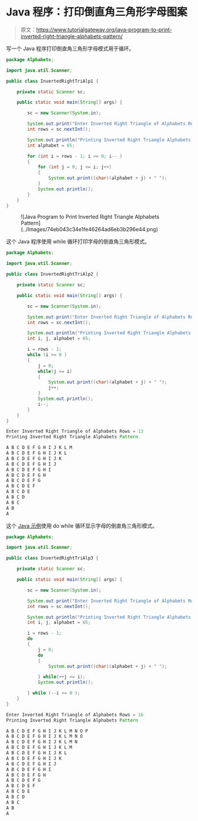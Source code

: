 # Java 程序：打印倒直角三角形字母图案

> 原文：<https://www.tutorialgateway.org/java-program-to-print-inverted-right-triangle-alphabets-pattern/>

写一个 Java 程序打印倒直角三角形字母模式用于循环。

```java
package Alphabets;

import java.util.Scanner;

public class InvertedRightTriAlp1 {

	private static Scanner sc;

	public static void main(String[] args) {

		sc = new Scanner(System.in);	

		System.out.print("Enter Inverted Right Triangle of Alphabets Rows = ");
		int rows = sc.nextInt();

		System.out.println("Printing Inverted Right Triangle Alphabets Pattern");
		int alphabet = 65;

		for (int i = rows - 1; i >= 0; i-- ) 
		{
			for (int j = 0; j <= i; j++) 	
			{
				System.out.print((char)(alphabet + j) + " ");
			}
			System.out.println();
		}
	}
}
```

<figure class="wp-block-image size-large">![Java Program to Print Inverted Right Triangle Alphabets Pattern](../Images/74eb043c34e1fe46264ad6eb3b296e44.png)</figure>

这个 Java 程序使用 while 循环打印字母的倒直角三角形模式。

```java
package Alphabets;

import java.util.Scanner;

public class InvertedRightTriAlp2 {

	private static Scanner sc;

	public static void main(String[] args) {

		sc = new Scanner(System.in);	

		System.out.print("Enter Inverted Right Triangle of Alphabets Rows = ");
		int rows = sc.nextInt();

		System.out.println("Printing Inverted Right Triangle Alphabets Pattern\n");
		int i, j, alphabet = 65;

		i = rows - 1;
		while (i >= 0 ) 
		{
			j = 0;
			while(j <= i) 	
			{
				System.out.print((char)(alphabet + j) + " ");
				j++;
			}
			System.out.println();
			i--;
		}
	}
}
```

```java
Enter Inverted Right Triangle of Alphabets Rows = 13
Printing Inverted Right Triangle Alphabets Pattern

A B C D E F G H I J K L M 
A B C D E F G H I J K L 
A B C D E F G H I J K 
A B C D E F G H I J 
A B C D E F G H I 
A B C D E F G H 
A B C D E F G 
A B C D E F 
A B C D E 
A B C D 
A B C 
A B 
A 
```

这个 [Java 示例](https://www.tutorialgateway.org/learn-java-programs/)使用 do while 循环显示字母的倒直角三角形模式。

```java
package Alphabets;

import java.util.Scanner;

public class InvertedRightTriAlp3 {

	private static Scanner sc;

	public static void main(String[] args) {

		sc = new Scanner(System.in);	

		System.out.print("Enter Inverted Right Triangle of Alphabets Rows = ");
		int rows = sc.nextInt();

		System.out.println("Printing Inverted Right Triangle Alphabets Pattern\n");
		int i, j, alphabet = 65;

		i = rows - 1;
		do 
		{
			j = 0;
			do	
			{
				System.out.print((char)(alphabet + j) + " ");

			} while(++j <= i);
			System.out.println();

		} while (--i >= 0 );
	}
}
```

```java
Enter Inverted Right Triangle of Alphabets Rows = 16
Printing Inverted Right Triangle Alphabets Pattern

A B C D E F G H I J K L M N O P 
A B C D E F G H I J K L M N O 
A B C D E F G H I J K L M N 
A B C D E F G H I J K L M 
A B C D E F G H I J K L 
A B C D E F G H I J K 
A B C D E F G H I J 
A B C D E F G H I 
A B C D E F G H 
A B C D E F G 
A B C D E F 
A B C D E 
A B C D 
A B C 
A B 
A
```
